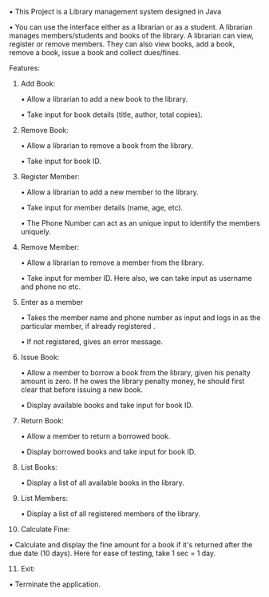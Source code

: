 •	This Project is a Library management system designed in Java

•	You can use the interface either as a librarian or as a student.
A librarian manages members/students and books of the library. A librarian can view, register or remove members. 
They can also view books, add a book, remove a book, issue a book and collect dues/fines.


Features:

1. Add Book:
   
   •	   Allow a librarian to add a new book to the library.

   •	   Take input for book details (title, author, total copies).

2. Remove Book:
   
   •	Allow a librarian to remove a book from the library.

   •	Take input for book ID.

3. Register Member:
   
   •	Allow a librarian to add a new member to the library.

   •	Take input for member details (name, age, etc). 

   •	The Phone Number can act as an unique input to identify the members uniquely.

4. Remove Member:
   
   •	    Allow a librarian to remove a member from the library.

   •	   Take input for member ID. Here also, we can take input as username and phone no etc. 

5. Enter as a member
    
   •	Takes the member name and phone number as input and logs in as the particular member, if already registered . 

   •	If not registered, gives an error message. 

6. Issue Book:
    
   •	   Allow a member to borrow a book from the library, given his penalty amount is zero. If he owes the library penalty money,
he should first clear that before issuing a new book. 

   •	   Display available books and take input for book ID.

7. Return Book:
    
   •	   Allow a member to return a borrowed book.

   •	   Display borrowed books and take input for book ID.

8. List Books:
    
   •	   Display a list of all available books in the library.

9. List Members:
    
   •	   Display a list of all registered members of the library.

10. Calculate Fine:
    
   •	    Calculate and display the fine amount for a book if it's returned after the due date (10 days). Here for ease of testing, take 1 sec = 1 day. 

11. Exit:
    
   •	     Terminate the application.
